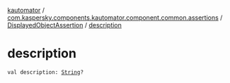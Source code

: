 [kautomator](../../index.md) / [com.kaspersky.components.kautomator.component.common.assertions](../index.md) / [DisplayedObjectAssertion](index.md) / [description](./description.md)

# description

`val description: `[`String`](https://kotlinlang.org/api/latest/jvm/stdlib/kotlin/-string/index.html)`?`
